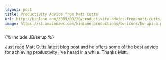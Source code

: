 ```yaml
---
layout: post
title: Productivity Advice from Matt Cutts
url: http://kinlane.com/2009/09/20/productivity-advice-from-matt-cutts/
image: https://s3.amazonaws.com/kinlane-productions/bw-icons/bw-api-a.png
---
```

{% include JB/setup %}
Just read Matt Cutts latest blog post and he offers some of the best advice for achieving productivity I've heard in a while.
Thanks Matt.